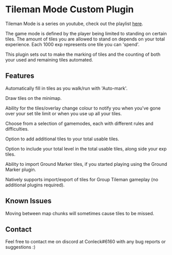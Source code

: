 # Tileman Mode Custom Plugin 
Tileman Mode is a series on youtube, check out the playlist <a href="https://www.youtube.com/playlist?list=PLLNTajexsGYaw5pcyLOMyrW6w8_IMDG90">here</a>.

The game mode is defined by the player being limited to standing on certain tiles. The amount of tiles you are allowed to stand on depends on your total experience. Each 1000 exp represents one tile you can 'spend'. 

This plugin sets out to make the marking of tiles and the counting of both your used and remaining tiles automated.

## Features
Automatically fill in tiles as you walk/run with 'Auto-mark'.

Draw tiles on the minimap.

Ability for the tiles/overlay change colour to notify you when you've gone over your set tile limit or when you use up all your tiles.

Choose from a selection of gamemodes, each with different rules and difficulties.

Option to add additional tiles to your total usable tiles.

Option to include your total level in the total usable tiles, along side your exp tiles. 

Ability to import Ground Marker tiles, if you started playing using the Ground Marker plugin.

Natively supports import/export of tiles for Group Tileman gameplay (no additional plugins required).

## Known Issues
Moving between map chunks will sometimes cause tiles to be missed.

## Contact
Feel free to contact me on discord at Conleck#6160 with any bug reports or suggestions :) 
